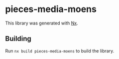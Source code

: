 # pieces-media-moens

This library was generated with [Nx](https://nx.dev).

## Building

Run `nx build pieces-media-moens` to build the library.
